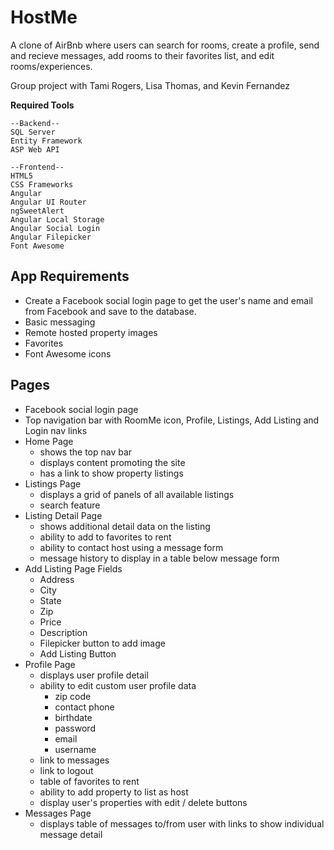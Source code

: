 # HostMe

A clone of AirBnb where users can search for rooms, create a profile, send and recieve messages,
add rooms to their favorites list, and edit rooms/experiences. 

Group project with Tami Rogers, Lisa Thomas, and Kevin Fernandez 


**Required Tools**
```
--Backend--
SQL Server
Entity Framework
ASP Web API

--Frontend--
HTML5
CSS Frameworks
Angular
Angular UI Router
ngSweetAlert
Angular Local Storage
Angular Social Login
Angular Filepicker
Font Awesome
```

## App Requirements
- Create a Facebook social login page to get the user's name and email from  Facebook and save to the database. 
- Basic messaging
- Remote hosted property images
- Favorites
- Font Awesome icons 

## Pages
- Facebook social login page 
- Top navigation bar with RoomMe icon, Profile, Listings, Add Listing and Login nav links
- Home Page
	- shows the top nav bar
	- displays content promoting the site
	- has a link to show property listings
- Listings Page
	- displays a grid of panels of all available listings
	- search feature
- Listing Detail Page
	- shows additional detail data on the listing
	- ability to add to favorites to rent
	- ability to contact host using a message form
	- message history to display in a table below message form
- Add Listing Page Fields
	- Address
	- City
	- State
	- Zip
	- Price
	- Description
	- Filepicker button to add image
	- Add Listing Button
- Profile Page
	- displays user profile detail
	- ability to edit custom user profile data
		- zip code
		- contact phone
		- birthdate
		- password
		- email
		- username
	- link to messages
	- link to logout
	- table of favorites to rent
	- ability to add property to list as host
	- display user's properties with edit / delete buttons
- Messages Page
	- displays table of messages to/from user with links to show individual message detail
